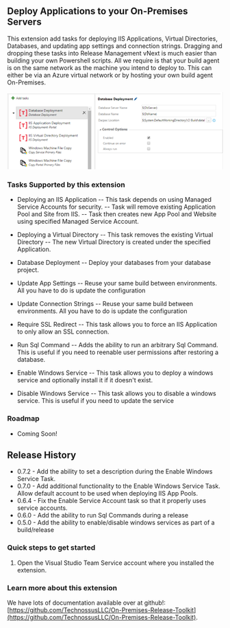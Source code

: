 ## Deploy Applications to your On-Premises Servers ##
This extension add tasks for deploying IIS Applications, Virtual Directories, Databases, and updating app settings and connection strings. Dragging and dropping these tasks into Release Management vNext is much easier than building your own Powershell scripts. All we require is that your build agent is on the same network as the machine you intend to deploy to. This can either be via an Azure virtual network or by hosting your own build agent On-Premises.

![Tasks](tasks.png)

### Tasks Supported by this extension
- Deploying an IIS Application
-- This task depends on using Managed Service Accounts for security.
-- Task will remove existing Application Pool and Site from IIS.
-- Task then creates new App Pool and Website using specified Managed Service Account.

- Deploying a Virtual Directory
-- This task removes the existing Virtual Directory
-- The new Virtual Directory is created under the specified Application.

- Database Deployment
-- Deploy your databases from your database project. 

- Update App Settings
-- Reuse your same build between environments. All you have to do is update the configuration

- Update Connection Strings
-- Reuse your same build between environments. All you have to do is update the configuration

- Require SSL Redirect
-- This task allows you to force an IIS Application to only allow an SSL connection.

- Run Sql Command
-- Adds the ability to run an arbitrary Sql Command. This is useful if you need to reenable user permissions after restoring a database.

- Enable Windows Service
-- This task allows you to deploy a windows service and optionally install it if it doesn't exist.

- Disable Windows Service
-- This task allows you to disable a windows service. This is useful if you need to update the service 

### Roadmap
- Coming Soon!

## Release History
- 0.7.2 - Add the ability to set a description during the Enable Windows Service Task.
- 0.7.0 - Add additional functionality to the Enable Windows Service Task. Allow default account to be used when deploying IIS App Pools.
- 0.6.4  - Fix the Enable Service Account task so that it properly uses service accounts.
- 0.6.0 - Add the ability to run Sql Commands during a release
- 0.5.0 - Add the ability to enable/disable windows services as part of a build/release

### Quick steps to get started
1. Open the Visual Studio Team Service account where you installed the extension.

### Learn more about this extension
We have lots of documentation available over at github!: [https://github.com/TechnossusLLC/On-Premises-Release-Toolkit](https://github.com/TechnossusLLC/On-Premises-Release-Toolkit).
